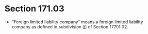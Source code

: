 # Section 171.03

- “Foreign limited liability company” means a foreign limited liability company as defined in subdivision (j) of Section 17701.02.